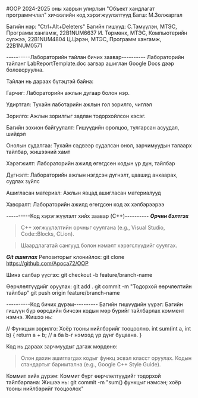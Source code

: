 #OOP
2024-2025 оны хаврын улирлын "Объект хандлагат программчлал" хичээлийн код хэрэгжүүлэлтүүд
Багш: М.Золжаргал

Багийн нэр: "Ctrl+Alt+Deleters"
Багийн гишүүд:
C.Тэмүүлэн, МТЭС, Программ хангамж, 22B1NUM6637
И. Төрмөнх, МТЭС, Компьютерийн сүлжээ, 22B1NUM4804
Ц.Цэрэн, МТЭС, Программ хангамж, 22B1NUM0571

----------Лабораторийн тайлан бичих заавар----------
Лабораторийн тайланг LabReportTemplate.doc загвар ашиглан Google Docs дээр боловсруулна.

Тайлан нь дараах бүтэцтэй байна:

Гарчиг: Лабораторийн ажлын дугаар болон нэр.

Удиртгал: Тухайн лаботарийн ажлын гол зорилго, чиглэл

Зорилго: Ажлын зорилгыг задлан тодорхойлсон хэсэг.

Багийн зохион байгуулалт: Гишүүдийн оролцоо, тулгарсан асуудал, шийдэл

Онолын судалгаа: Тухайн сэдвээр судалсан онол, зарчимуудын талаарх тайлбар, жишээний хамт

Хэрэгжилт: Лабораторийн ажилд өгөгдсөн кодын үр дүн, тайлбар

Дүгнэлт: Лабораторийн ажлын нэгдсэн дүгнэлт, цаашид анхаарах, судлах зүйлс

Ашигласан материал: Ажлын явцад ашигласан материалууд

Хавсралт: Лабораторийн ажилд өгөгдсөн код эх хэлбэрээрээ 

----------Код хэрэгжүүлэлт хийх заавар (C++)----------
***Орчин бэлтгэх***
> C++ хөгжүүлэлтийн орчныг суулгана (e.g., Visual Studio, Code::Blocks, CLion).

> Шаардлагатай сангууд болон нэмэлт хэрэгслүүдийг суулгах.

***Git ашиглах***
Репозиторыг клонийлох:
git clone https://github.com/Apoca72/OOP

Шинэ салбар үүсгэх:
git checkout -b feature/branch-name

Өөрчлөлтүүдийг оруулах:
git add .
git commit -m "Тодорхой өөрчлөлтийн тайлбар"
git push origin feature/branch-name

----------Код бичих дүрэм----------
Багийн гишүүдийн үүрэг:
Багийн гишүүн бүр өөрсдийн бичсэн кодын мөр бүрийг тайлбарлах коммент нэмнэ.
Жишээ нь:

// Функцын зорилго: Хоёр тооны нийлбэрийг тооцоолно.
int sum(int a, int b) {
    return a + b; // a ба b-г нэмээд үр дүнг буцаана.
}

Код нь дараах зарчмуудыг дагаж мөрдөнө:
> Олон дахин ашиглагдах кодыг функц эсвэл класст оруулах.
> Кодын стандартыг баримтална (e.g., Google C++ Style Guide).

Коммит хийх дүрэм:
Коммит бүрт өөрчлөлтүүдийг тодорхой тайлбарлана:
Жишээ нь:
git commit -m "sum() функцыг нэмсэн; хоёр тооны нийлбэрийг тооцоолох"

